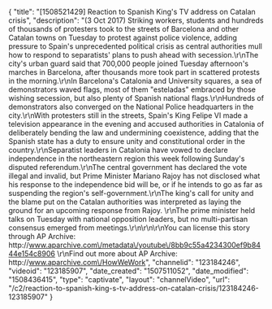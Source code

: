 {
    "title": "[1508521429] Reaction to Spanish King's TV address on Catalan crisis",
    "description": "(3 Oct 2017) Striking workers, students and hundreds of thousands of protesters took to the streets of Barcelona and other Catalan towns on Tuesday to protest against police violence, adding pressure to Spain's unprecedented political crisis as central authorities mull how to respond to separatists' plans to push ahead with secession.\r\nThe city's urban guard said that 700,000 people joined Tuesday afternoon's marches in Barcelona, after thousands more took part in scattered protests in the morning.\r\nIn Barcelona's Catalonia and University squares, a sea of demonstrators waved flags, most of them \"esteladas\" embraced by those wishing secession, but also plenty of Spanish national flags.\r\nHundreds of demonstrators also converged on the National Police headquarters in the city.\r\nWith protesters still in the streets, Spain's King Felipe VI made a television appearance in the evening and accused authorities in Catalonia of deliberately bending the law and undermining coexistence, adding that the Spanish state has a duty to ensure unity and constitutional order in the country.\r\nSeparatist leaders in Catalonia have vowed to declare independence in the northeastern region this week following Sunday's disputed referendum.\r\nThe central government has declared the vote illegal and invalid, but Prime Minister Mariano Rajoy has not disclosed what his response to the independence bid will be, or if he intends to go as far as suspending the region's self-government.\r\nThe king's call for unity and the blame put on the Catalan authorities was interpreted as laying the ground for an upcoming response from Rajoy. \r\nThe prime minister held talks on Tuesday with national opposition leaders, but no multi-partisan consensus emerged from meetings.\r\n\r\n\r\nYou can license this story through AP Archive: http:\/\/www.aparchive.com\/metadata\/youtube\/8bb9c55a4234300ef9b8444e154c8906 \r\nFind out more about AP Archive: http:\/\/www.aparchive.com\/HowWeWork",
    "channelid": "123184246",
    "videoid": "123185907",
    "date_created": "1507511052",
    "date_modified": "1508436415",
    "type": "captivate",
    "layout": "channelVideo",
    "url": "\/c2\/reaction-to-spanish-king-s-tv-address-on-catalan-crisis\/123184246-123185907"
}